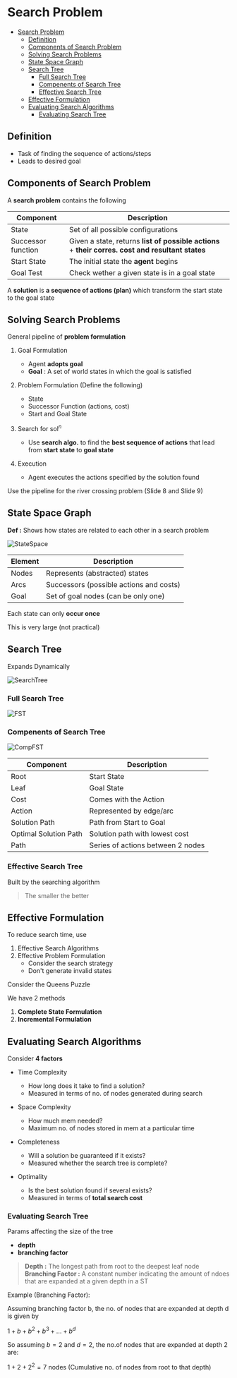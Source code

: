 # Search Problem

- [Search Problem](#search-problem)
  - [Definition](#definition)
  - [Components of Search Problem](#components-of-search-problem)
  - [Solving Search Problems](#solving-search-problems)
  - [State Space Graph](#state-space-graph)
  - [Search Tree](#search-tree)
    - [Full Search Tree](#full-search-tree)
    - [Compenents of Search Tree](#compenents-of-search-tree)
    - [Effective Search Tree](#effective-search-tree)
  - [Effective Formulation](#effective-formulation)
  - [Evaluating Search Algorithms](#evaluating-search-algorithms)
    - [Evaluating Search Tree](#evaluating-search-tree)

## Definition

- Task of finding the sequence of actions/steps
- Leads to desired goal

## Components of Search Problem

A **search problem** contains the following

| Component          | Description                                                                                       |
| ------------------ | ------------------------------------------------------------------------------------------------- |
| State              | Set of all possible configurations                                                                |
| Successor function | Given a state, returns **list of possible actions** + **their corres. cost and resultant states** |
| Start State        | The initial state the **agent** begins                                                            |
| Goal Test          | Check wether a given state is in a goal state                                                     |

A **solution** is **a sequence of actions (plan)** which transform the start state to the goal state

## Solving Search Problems

General pipeline of **problem formulation**

1. Goal Formulation

   - Agent **adopts goal**
   - **Goal** : A set of world states in which the goal is satisfied

2. Problem Formulation (Define the following)

   - State
   - Successor Function (actions, cost)
   - Start and Goal State

3. Search for sol$^n$

   - Use **search algo.** to find the **best sequence of actions** that lead from **start state** to **goal state**

4. Execution
   - Agent executes the actions specified by the solution found

Use the pipeline for the river crossing problem (Slide 8 and Slide 9)

## State Space Graph

**Def :** Shows how states are related to each other in a search problem

![StateSpace](Image/StateSpaceGraph.jpg)

| Element | Description                             |
| ------- | --------------------------------------- |
| Nodes   | Represents (abstracted) states          |
| Arcs    | Successors (possible actions and costs) |
| Goal    | Set of goal nodes (can be only one)     |

Each state can only **occur once**

This is very large (not practical)

## Search Tree

Expands Dynamically

![SearchTree](Image/SearchTree.jpg)

### Full Search Tree

![FST](Image/FST.jpg)

### Compenents of Search Tree

![CompFST](Image/CompFST.jpg)

| Component             | Description                       |
| --------------------- | --------------------------------- |
| Root                  | Start State                       |
| Leaf                  | Goal State                        |
| Cost                  | Comes with the Action             |
| Action                | Represented by edge/arc           |
| Solution Path         | Path from Start to Goal           |
| Optimal Solution Path | Solution path with lowest cost    |
| Path                  | Series of actions between 2 nodes |

### Effective Search Tree

Built by the searching algorithm

> The smaller the better

## Effective Formulation

To reduce search time, use

1. Effective Search Algorithms
2. Effective Problem Formulation
   - Consider the search strategy
   - Don't generate invalid states

Consider the Queens Puzzle

We have 2 methods

1. **Complete State Formulation**
2. **Incremental Formulation**

## Evaluating Search Algorithms

Consider **4 factors**

- Time Complexity
  - How long does it take to find a solution?
  - Measured in terms of no. of nodes generated during search

- Space Complexity
  - How much mem needed?
  - Maximum no. of nodes stored in mem at a particular time

- Completeness
  - Will a solution be guaranteed if it exists?
  - Measured whether the search tree is complete?

- Optimality
  - Is the best solution found if several exists?
  - Measured in terms of **total search cost**

### Evaluating Search Tree

Params affecting the size of the tree

- **depth**
- **branching factor**

> **Depth :** The longest path from root to the deepest leaf node
> **Branching Factor :** A constant number indicating the amount of ndoes that are expanded at a given depth in a ST

Example (Branching Factor):

Assuming branching factor b, the no. of nodes that are expanded at depth d is given by

$1 + b + b^2 + b^3 + ... + b^d$

So assuming $b = 2$ and $d = 2$, the no.of nodes that are expanded at depth 2 are:

$1 + 2 + 2^2 = 7$ nodes (Cumulative no. of nodes from root to that depth)